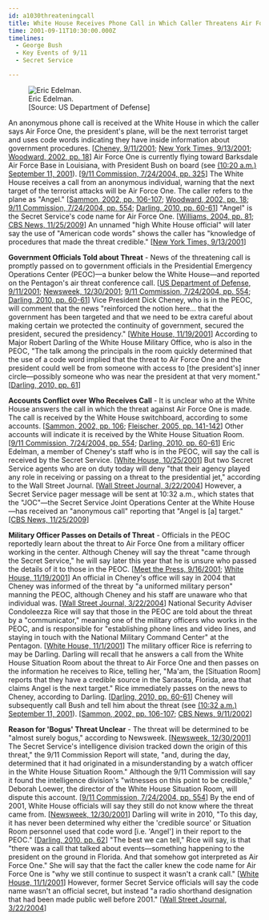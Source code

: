 ```yaml
---
id: a1030threateningcall
title: White House Receives Phone Call in Which Caller Threatens Air Force One
time: 2001-09-11T10:30:00.000Z
timelines:
  - George Bush
  - Key Events of 9/11
  - Secret Service

---
```


<figure class="image">
  <img alt="Eric Edelman." src="//i2.wp.com/cdn.historycommons.org/images/events/Eric_Edelman_2050081722-45949.jpg" />
  <figcaption>Eric Edelman.<br>[Source: US Department of Defense]</figcaption>
</figure>

An anonymous phone call is received at the White House in which the caller says Air Force One, the president's plane, will be the next terrorist target and uses code words indicating they have inside information about government procedures. [[Cheney, 9/11/2001][1]; [New York Times, 9/13/2001][2]; [Woodward, 2002, pp. 18][3]] Air Force One is currently flying toward Barksdale Air Force Base in Louisiana, with President Bush on board (see [(10:20 a.m.) September 11, 2001](/timeline/#a1020destinationbarksdale)). [[9/11 Commission, 7/24/2004, pp. 325][4]] The White House receives a call from an anonymous individual, warning that the next target of the terrorist attacks will be Air Force One. The caller refers to the plane as "Angel." [[Sammon, 2002, pp. 106-107][5]; [Woodward, 2002, pp. 18][3]; [9/11 Commission, 7/24/2004, pp. 554][4]; [Darling, 2010, pp. 60-61][6]] "Angel" is the Secret Service's code name for Air Force One. [[Williams, 2004, pp. 81][7]; [CBS News, 11/25/2009][8]] An unnamed "high White House official" will later say the use of "American code words" shows the caller has "knowledge of procedures that made the threat credible." [[New York Times, 9/13/2001][9]]

**Government Officials Told about Threat** - News of the threatening call is promptly passed on to government officials in the Presidential Emergency Operations Center (PEOC)—a bunker below the White House—and reported on the Pentagon's air threat conference call. [[US Department of Defense, 9/11/2001][10]; [Newsweek, 12/30/2001][11]; [9/11 Commission, 7/24/2004, pp. 554][4]; [Darling, 2010, pp. 60-61][6]] Vice President Dick Cheney, who is in the PEOC, will comment that the news "reinforced the notion here… that the government has been targeted and that we need to be extra careful about making certain we protected the continuity of government, secured the president, secured the presidency." [[White House, 11/19/2001][12]] According to Major Robert Darling of the White House Military Office, who is also in the PEOC, "The talk among the principals in the room quickly determined that the use of a code word implied that the threat to Air Force One and the president could well be from someone with access to [the president's] inner circle—possibly someone who was near the president at that very moment." [[Darling, 2010, pp. 61][6]]

**Accounts Conflict over Who Receives Call** - It is unclear who at the White House answers the call in which the threat against Air Force One is made. The call is received by the White House switchboard, according to some accounts. [[Sammon, 2002, pp. 106][5]; [Fleischer, 2005, pp. 141-142][13]] Other accounts will indicate it is received by the White House Situation Room. [[9/11 Commission, 7/24/2004, pp. 554][4]; [Darling, 2010, pp. 60-61][6]] Eric Edelman, a member of Cheney's staff who is in the PEOC, will say the call is received by the Secret Service. [[White House, 10/25/2001][14]] But two Secret Service agents who are on duty today will deny "that their agency played any role in receiving or passing on a threat to the presidential jet," according to the Wall Street Journal. [[Wall Street Journal, 3/22/2004][15]] However, a Secret Service pager message will be sent at 10:32 a.m., which states that the "JOC"—the Secret Service Joint Operations Center at the White House—has received an "anonymous call" reporting that "Angel is [a] target." [[CBS News, 11/25/2009][8]]

**Military Officer Passes on Details of Threat** - Officials in the PEOC reportedly learn about the threat to Air Force One from a military officer working in the center. Although Cheney will say the threat "came through the Secret Service," he will say later this year that he is unsure who passed the details of it to those in the PEOC. [[Meet the Press, 9/16/2001][16]; [White House, 11/19/2001][12]] An official in Cheney's office will say in 2004 that Cheney was informed of the threat by "a uniformed military person" manning the PEOC, although Cheney and his staff are unaware who that individual was. [[Wall Street Journal, 3/22/2004][15]] National Security Adviser Condoleezza Rice will say that those in the PEOC are told about the threat by a "communicator," meaning one of the military officers who works in the PEOC, and is responsible for "establishing phone lines and video lines, and staying in touch with the National Military Command Center" at the Pentagon. [[White House, 11/1/2001][17]] The military officer Rice is referring to may be Darling. Darling will recall that he answers a call from the White House Situation Room about the threat to Air Force One and then passes on the information he receives to Rice, telling her, "Ma'am, the [Situation Room] reports that they have a credible source in the Sarasota, Florida, area that claims Angel is the next target." Rice immediately passes on the news to Cheney, according to Darling. [[Darling, 2010, pp. 60-61][6]] Cheney will subsequently call Bush and tell him about the threat (see [(10:32 a.m.) September 11, 2001](/timeline/#a1032angelthreat)). [[Sammon, 2002, pp. 106-107][5]; [CBS News, 9/11/2002][18]]

**Reason for 'Bogus' Threat Unclear** - The threat will be determined to be "almost surely bogus," according to Newsweek. [[Newsweek, 12/30/2001][11]] The Secret Service's intelligence division tracked down the origin of this threat," the 9/11 Commission Report will state, "and, during the day, determined that it had originated in a misunderstanding by a watch officer in the White House Situation Room." Although the 9/11 Commission will say it found the intelligence division's "witnesses on this point to be credible," Deborah Loewer, the director of the White House Situation Room, will dispute this account. [[9/11 Commission, 7/24/2004, pp. 554][4]] By the end of 2001, White House officials will say they still do not know where the threat came from. [[Newsweek, 12/30/2001][11]] Darling will write in 2010, "To this day, it has never been determined why either the 'credible source' or Situation Room personnel used that code word [i.e. 'Angel'] in their report to the PEOC." [[Darling, 2010, pp. 62][6]] "The best we can tell," Rice will say, is that "there was a call that talked about events—something happening to the president on the ground in Florida. And that somehow got interpreted as Air Force One." She will say that the fact the caller knew the code name for Air Force One is "why we still continue to suspect it wasn't a crank call." [[White House, 11/1/2001][17]] However, former Secret Service officials will say the code name wasn't an official secret, but instead "a radio shorthand designation that had been made public well before 2001." [[Wall Street Journal, 3/22/2004][15]]

[1]: https://www.scribd.com/document/12992809/Lynne-Cheney-s-9-11-Notes-from-the-White-House-Bunker
[2]: https://www.nytimes.com/2001/09/13/opinion/essay-inside-the-bunker.html
[3]: https://www.amazon.com/Bush-at-War-Bob-Woodward/dp/0743204735
[4]: https://web.archive.org/web/20041020144854/http://www.decloah.com/mirrors/9-11/911_Report.txt
[5]: https://www.amazon.com/Fighting-Back-Terrorism-Inside-White/dp/0895261499
[6]: https://www.amazon.com/24-Hours-Inside-Presidents-Bunker/dp/1450244246
[7]: https://www.amazon.com/How-Be-President-Where-Office/dp/0811843165
[8]: https://www.cbsnews.com/news/egads-confidential-9-11-pager-messages-disclosed/
[9]: https://www.nytimes.com/2001/09/13/opinion/essay-inside-the-bunker.html
[10]: http://www.oredigger61.org/wp-content/uploads/2011/07/Air-Threat-Conference-Call-Hyde.pdf
[11]: https://www.newsweek.com/day-changed-america-148319
[12]: https://www.scribd.com/document/16869695/NY-B9-Farmer-Misc-WH-1-of-3-Fdr-11-19-01-Newsweek-Interview-of-Cheney-450
[13]: https://www.amazon.com/Taking-Heat-President-Press-Years/dp/0060747625
[14]: https://www.scribd.com/document/16942234/NY-B10-Farmer-Misc-WH-3-of-3-Fdr-10-25-01-Evan-Thomas-Newsweek-Interview-of-Eric-Edelman-479
[15]: http://opprop911.no/wp-content/uploads/2010/08/9-11-Government-Inconsitencies.pdf
[16]: https://georgewbush-whitehouse.archives.gov/vicepresident/news-speeches/speeches/vp20010916.html
[17]: https://www.scribd.com/document/16571587/T3-B11-EOP-Produced-Documents-Vol-III-Fdr-11-1-01-Evan-Thomas-Newsweek-Interview-of-Rice-001
[18]: https://www.cbsnews.com/news/the-presidents-story-11-09-2002/
